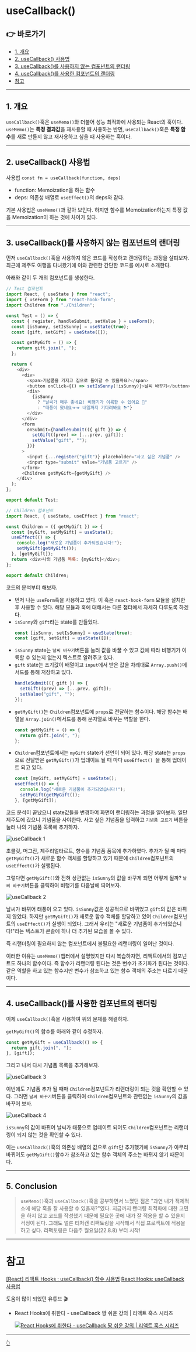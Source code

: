 # useCallback()

## 👉 바로가기

- [1. 개요](#1-개요)
- [2. useCallback() 사용법](#2-usecallback-사용법)
- [3. useCallback()를 사용하지 않는 컴포넌트의 랜더링](#3-usecallback를-사용하지-않는-컴포넌트의-랜더링)
- [4. useCallback()를 사용한 컴포넌트의 랜더링](#4-usecallback를-사용한-컴포넌트의-랜더링)
- [참고](#참고)

---

## 1. 개요

`useCallback()`훅은 `useMemo()`와 더불어 성능 최적화에 사용되는 React의 훅이다. `useMemo()`는 **특정 결과값**을 재사용할 때 사용하는 반면, `useCallback()`훅은 **특정 함수**를 새로 만들지 않고 재사용하고 싶을 때 사용하는 훅이다.

---

## 2. useCallback() 사용법

사용법 `const fn = useCallback(function, deps)`

- function: Memoization을 하는 함수
- deps: 의존성 배열로 `useEffect()`의 deps와 같다.

기본 사용법은 `useMemo()`과 같아 보인다. 하지만 함수를 Memoization하는지 특정 값을 Memoization이 하는 것에 차이가 있다.

---

## 3. useCallback()를 사용하지 않는 컴포넌트의 랜더링

먼저 `useCallback()`훅을 사용하지 않은 코드를 작성하고 랜더링하는 과정을 살펴보자. 최근에 제주도 여행을 다녀왔기에 이와 관련한 간단한 코드를 예시로 소개한다.

아래와 같이 두 개의 컴포넌트를 생성한다.

```js
// Test 컴포넌트
import React, { useState } from "react";
import { useForm } from "react-hook-form";
import Children from "./Children";

const Test = () => {
  const { register, handleSubmit, setValue } = useForm();
  const [isSunny, setIsSunny] = useState(true);
  const [gift, setGift] = useState([]);

  const getMyGift = () => {
    return gift.join(", ");
  };

  return (
    <div>
      <div>
        <span>기념품을 가지고 집으로 돌아갈 수 있을까요?</span>
        <button onClick={() => setIsSunny(!isSunny)}>날씨 바꾸기</button>
        <div>
          {isSunny
            ? "날씨가 매우 좋네요! 비행기가 이륙할 수 있어요 🛫"
            : "태풍이 왔네요ㅠㅠ 내일까지 기다려봐요 ⛈"}
        </div>
      </div>
      <form
        onSubmit={handleSubmit(({ gift }) => {
          setGift((prev) => [...prev, gift]);
          setValue("gift", "");
        })}
      >
        <input {...register("gift")} placeholder="사고 싶은 기념품" />
        <input type="submit" value="기념품 고르기" />
      </form>
      <Children getMyGift={getMyGift} />
    </div>
  );
};

export default Test;

// Children 컴포넌트
import React, { useState, useEffect } from "react";

const Children = ({ getMyGift }) => {
  const [myGift, setMyGift] = useState();
  useEffect(() => {
    console.log("새로운 기념품이 추가되었습니다!");
    setMyGift(getMyGift());
  }, [getMyGift]);
  return <div>나의 기념품 목록: {myGift}</div>;
};

export default Children;
```

코드의 분석부터 해보자.

- 먼저 나는 `useForm`훅을 사용하고 있다. 이 훅은 `react-hook-form` 모듈을 설치한 후 사용할 수 있다. 해당 모듈과 훅에 대해서는 다른 챕터에서 자세히 다루도록 하겠다.
- `isSunny`와 `gift`라는 state를 만들었다.
  ```js
  const [isSunny, setIsSunny] = useState(true);
  const [gift, setGift] = useState([]);
  ```
- `isSunny` state는 `날씨 바꾸기`버튼을 눌러 값을 바꿀 수 있고 값에 따라 비행기가 이륙할 수 있는지 없는지 텍스트로 알려주고 있다.
- `gift` state는 초기값이 배열이고 `input`에서 받은 값을 차례대로 `Array.push()`메서드를 통해 저장하고 있다.
  ```js
  handleSubmit(({ gift }) => {
    setGift((prev) => [...prev, gift]);
    setValue("gift", "");
  });
  ```
- `getMyGift()`는 `Children`컴포넌트에 `props`로 전달하는 함수이다. 해당 함수는 배열을 `Array.join()`메서드를 통해 문자열로 바꾸는 역할을 한다.
  ```js
  const getMyGift = () => {
    return gift.join(", ");
  };
  ```
- `Children`컴포넌트에서는 `myGift` state가 선언이 되어 있다. 해당 state는 `props`으로 전달받은 `getMyGift()`가 업데이트 될 때 마다 `useEffect() `을 통해 업데이트 되고 있다.
  ```js
  const [myGift, setMyGift] = useState();
  useEffect(() => {
    console.log("새로운 기념품이 추가되었습니다!");
    setMyGift(getMyGift());
  }, [getMyGift]);
  ```

코드 분석이 끝났으니 state값들을 변경하여 화면이 랜더링하는 과정을 알아보자. 일단 제주도에 갔으니 기념품을 사야한다. 사고 싶은 기념품을 입력하고 `기념품 고르기` 버튼을 눌러 나의 기념품 목록에 추가하자.

![useCallback 1](../image/React/UseCallback/useCallback1.png)

초콜릿, 머그잔, 제주리얼타르트, 향수를 기념품 품목에 추가하였다. 추가가 될 때 마다 `getMyGift()`가 새로운 함수 객체를 할당하고 있기 때문에 `Children`컴포넌트의 `useEffect()`가 실행된다.

그렇다면 `getMyGift()`와 전혀 상관없는 `isSunny`의 값을 바꾸게 되면 어떻게 될까? `날씨 바꾸기`버튼을 클릭하여 비행기를 다음날에 띄어보자.

![useCallback 2](../image/React/UseCallback/useCallback2.png)

날씨가 바뀌어 태풍이 오고 있다. `isSunny`값은 성공적으로 바뀌었고 `gift`의 값은 바뀌지 않았다. 하지만 `getMyGift()`가 새로운 함수 객체를 할당하고 있어 `Children`컴포넌트의 `useEffect()`가 실행이 되었다. 그래서 우리는 "새로운 기념품이 추가되었습니다!"라는 텍스트가 콘솔에 하나 더 추가된 모습을 볼 수 있다.

즉 리랜더링이 필요하지 않는 컴포넌트에서 불필요한 리랜더링이 일어난 것이다.

이러한 이유는 `useMemo()`챕터에서 설명했지만 다시 복습하자면, 리액트에서의 컴포넌트도 하나의 함수이다. 즉 함수가 리랜더링 된다는 것은 변수가 초기화가 된다는 것이다. 같은 역할을 하고 있는 함수지만 변수가 참조하고 있는 함수 객체의 주소는 다르기 때문이다.

---

## 4. useCallback()를 사용한 컴포넌트의 랜더링

이제 `useCallback()`훅을 사용하여 위의 문제를 해결하자.

`getMyGift()`의 함수를 아래와 같이 수정하자.

```js
const getMyGift = useCallback(() => {
  return gift.join(", ");
}, [gift]);
```

그리고 나서 다시 기념품 목록을 추가해보자.

![useCallback 3](../image/React/UseCallback/useCallback3.png)

이번에도 기념품 추가 될 때마 `Children`컴포넌트가 리랜더링이 되는 것을 확인할 수 있다. 그러면 `날씨 바꾸기`버튼을 클릭하여 `Children`컴포넌트와 관련없는 `isSunny`의 값을 바꾸어 보자.

![useCallback 4](../image/React/UseCallback/useCallback4.png)

`isSunny`의 값이 바뀌어 날씨가 태풍으로 업데이트 되어도 `Children`컴포넌트는 리랜더링이 되지 않는 것을 확인할 수 있다.

이는 `useCallback()`훅의 의존성 배열의 값으로 `gift`만 추가했기에 `isSunny`가 아무리 바뀌어도 `getMyGift()`함수가 참조하고 있는 함수 객체의 주소는 바뀌지 않기 때문이다.

---

## 5. Conclusion

> `useMemo()`훅과 `useCallback()`훅을 공부하면서 느꼈던 점은 "과연 내가 적제적소에 해당 훅을 잘 사용할 수 있을까?"였다. 지금까지 랜더링 최적화에 대한 고민을 하지 않고 코드를 작성했기 때문에 필요한 곳에 내가 잘 적용을 할 수 있을지 걱정이 된다. 그래도 얼른 티처캔 리팩토링을 시작해서 직접 프로잭트에 적용을 하고 싶다. 리팩토링은 다음주 월요일(22.8.8) 부터 시작!

---

# 참고

[[React] 리액트 Hooks : useCallback() 함수 사용법](https://cocoon1787.tistory.com/798)
[React Hooks: useCallback 사용법](https://www.daleseo.com/react-hooks-use-callback/)

도움이 많이 되었던 유튜브 🎬

- React Hooks에 취한다 - useCallback 짱 쉬운 강의 | 리액트 훅스 시리즈

  [![React Hooks에 취한다 - useCallback 짱 쉬운 강의 | 리액트 훅스 시리즈](https://img.youtube.com/vi/XfUF9qLa3mU/0.jpg)](https://www.youtube.com/watch?v=XfUF9qLa3mU)

---

[👆](#usecallback)
